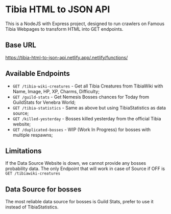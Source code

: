 # Tibia HTML to JSON API

This is a NodeJS with Express project, designed to run crawlers on Famous Tibia Webpages to transform HTML into GET endpoints.

## Base URL

https://tibia-html-to-json-api.netlify.app/.netlify/functions/

## Available Endpoints

- `GET /tibia-wiki-creatures` - Get all Tibia Creatures from TibiaWiki with Name, Image, HP, XP, Charms, Difficulty;
- `GET /guild-stats` - Get Nemesis Bosses chances for Today from GuildStats for Venebra World;
- `GET /tibia-statistics` - Same as above but using TibiaStatistics as data source;
- `GET /killed-yesterday` - Bosses killed yesterday from the official Tibia website;
- `GET /duplicated-bosses` - WIP (Work In Progress) for bosses with multiple respawns;

## Limitations

If the Data Source Website is down, we cannot provide any bosses probability data. The only Endpoint that will work in case of Source if OFF is `GET /tibiawiki-creatures`

## Data Source for bosses

The most reliable data source for bosses is Guild Stats, prefer to use it instead of TibiaStatistics.



